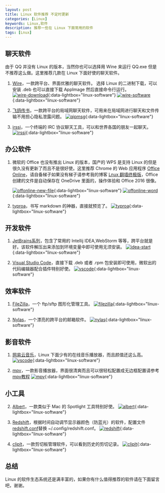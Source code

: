 ```yaml
---
layout: post
title: Linux 软件推荐 不定时更新
categories: [Linux]
keywords: Linux,软件
description: 推荐一些在 Linux 下面常用的软件
tags: [Lnux]
---
```


## 聊天软件
由于 QQ 并没有 Linux 的版本，当然你也可以选择用 Wine 来运行 QQ.exe 但是不推荐这么做。这里推荐几款在 Linux 下面好使的聊天软件。

1. [Wire][href3]，一款跨平台、界面优雅的聊天软件。
    选择 Linux 的二进制下载，可以安装 .deb 也可以直接下载 AppImage 然后直接命令行运行。
   [![wire-download][img3]][img3]{:data-lightbox="linux-software"}
   [![wire-software][img4]][img4]{:data-lightbox="linux-software"}

2. [飞鸽传书][href4]，一款跨平台的局域网聊天软件，可用来在局域网进行聊天和文件传输不用担心隐私泄露问题。
   [![qipmsg][img5]][img5]{:data-lightbox="linux-software"}

3. [irssi][href5]，一个终端的 IRC 协议聊天工具，可以和世界各国的朋友一起聊天。
   [![irssi][img6]][img6]{:data-lightbox="linux-software"}

## 办公软件

1. 微软的 Office 也没有推出 Linux 的版本，国产的 WPS 是支持 Linux 的但是很久没有更新了而且不是很好使。这里推荐 Chrome 的 Web 应用程序 [Office Online][href6]，请自备梯子如果没有梯子请参考我的博客 [Lnux 翻墙终极版][href7]，Office 创建的文件是自动保存在 OneDrive 里面的，操作体验和 Office 2016 很像。

   [![offonline-new-file][img7]][img7]{:data-lightbox="linux-software"}
   [![offonline-word][img8]][img8]{:data-lightbox="linux-software"}

2. [typroa][href16]，书写 markdown 的神器，直接就预览了。
   [![typroa][img15]][img15]{:data-lightbox="linux-software"}



## 开发软件
1. [JetBrains系列][href1]，包含了常用的 Intellij IDEA,WebStorm 等等，跨平台就是好。该软件解压出来添加到环境变量中即可使用无须安装。
   [![idea-start][img1]][img1]{:data-lightbox="linux-software"}

2. [Visual Studio Code][href2]，直接下载 .deb 或者 .rpm 包安装即可使用，微软出的代码编辑器配合插件特别好使。
   [![vscode][img2]][img2]{:data-lightbox="linux-software"}

## 效率软件

1. [FileZilla][href12]，一个 ftp/sftp 图形化管理工具。
   [![filezilla][img12]][img12]{:data-lightbox="linux-software"}

2. [Nylas][href13]，一个漂亮的跨平台的邮箱软件。
   [![nylas][img13]][img13]{:data-lightbox="linux-software"}

## 影音软件

1. [网易云音乐][href8]，Linux 下面少有的在线音乐播放器，而且颜值还这么高。
   [![vscode][img9]][img9]{:data-lightbox="linux-software"}

2. [mpv][href14]，一款影音播放器，界面很清爽而且可以很轻松配置成无边框配置请参考[mpv教程][href15]
   [![mpv][img14]][img14]{:data-lightbox="linux-software"}
 
## 小工具

2. [Albert][href9]，一款类似于 Mac 的 Spotlight 工具特别好使。 
   [![albert][img10]][img10]{:data-lightbox="linux-software"}

3. [Redshift][href10]，根据时间自动调节显示器颜色（防蓝光）的软件，配置文件[redshift.conf][href11]替换 ~/.config/redshift.conf。
   [![redshift][img11]][img11]{:data-lightbox="linux-software"}

4. [cliplt][href17]，一款剪切板管理软件，可以看到历史的剪切记录。
   [![cliplt][img16]][img16]{:data-lightbox="linux-software"}

## 总结
Linux 的软件生态系统还是满丰富的，如果你有什么值得推荐的软件请在下面留言吧，谢谢。

[href1]: https://www.jetbrains.com/
[href2]: https://code.visualstudio.com/ 
[href3]: https://wire.com
[href4]: http://www.ipmsg.org.cn/ipmsg/download.html
[href5]: https://my.oschina.net/soge1988/blog/1856
[href6]: https://chrome.google.com/webstore/detail/office-online/ndjpnladcallmjemlbaebfadecfhkepb?utm_source=chrome-ntp-icon
[href7]: /2017/04/08/proxy-on-linux-final/
[href8]: http://music.163.com/#/download 
[href9]: https://github.com/albertlauncher/albert 
[href10]: https://github.com/jonls/redshift
[href11]: https://github.com/Arondight/profile/blob/master/redshift/redshift.conf
[href12]: https://www.filezilla.cn/download/client
[href13]: https://www.nylas.com/ 
[href14]: https://mpv.io/installation/
[href15]: http://www.iplaysoft.com/mpv.html
[href16]: https://www.typora.io/ 
[href17]: https://github.com/CristianHenzel/ClipIt

[img1]: /images/post/linux/idea-start.png
[img2]: /images/post/linux/vscode.png
[img3]: /images/post/linux/wire-download.png
[img4]: /images/post/linux/wire-software.png
[img5]: /images/post/linux/qipmsg.png
[img6]: /images/post/linux/irssi.png
[img7]: /images/post/linux/officeonline-new-file.png
[img8]: /images/post/linux/officeonline-word.png
[img9]: /images/post/linux/wangyi-download.png
[img10]: /images/post/linux/albert.png
[img11]: /images/post/linux/redshift.png
[img12]: /images/post/linux/filezilla.png
[img13]: /images/post/linux/nylas.png
[img14]: /images/post/linux/mpv.png
[img15]: /images/post/linux/typroa.png
[img16]: /images/post/linux/cliplt.png


